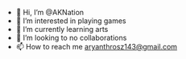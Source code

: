 - 👋 Hi, I’m @AKNation
- 👀 I’m interested in playing games
- 🌱 I’m currently learning arts
- 💞️ I’m looking to no collaborations
- 📫 How to reach me aryanthrosz143@gmail.com

<!---
AKNation/AKNation is a ✨ special ✨ repository because its `README.md` (this file) appears on your GitHub profile.
You can click the Preview link to take a look at your changes.
--->
